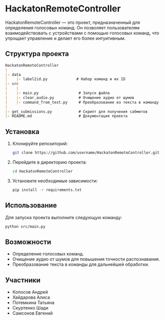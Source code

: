 
# HackatonRemoteController

HackatonRemoteController — это проект, предназначенный для определения голосовых команд. Он позволяет пользователям взаимодействовать с устройствами с помощью голосовых команд, что упрощает управление и делает его более интуитивным.

## Структура проекта

```markdown
HackatonRemoteController
|
|- data
|    |- label2id.py             # Набор команд и их ID
|- src
|    |
|    |- main.py                  # Запуск файла
|    |- clear_audio.py           # Очищение аудио от шумов
|    |- command_from_text.py     # Преобразование из текста в команду
|
|- get_submissions.py            # Скрипт для получения сабмитов
|- README.md                     # Документация проекта
```

## Установка

1. Клонируйте репозиторий:
   ```bash
   git clone https://github.com/username/HackatonRemoteController.git
   ```
2. Перейдите в директорию проекта:
   ```bash
   cd HackatonRemoteController
   ```
3. Установите необходимые зависимости:
   ```bash
   pip install -r requirements.txt
   ```

## Использование

Для запуска проекта выполните следующую команду:
```bash
python src/main.py
```

## Возможности

- Определение голосовых команд.
- Очищение аудио от шумов для повышения точности распознавания.
- Преобразование текста в команды для дальнейшей обработки.

## Участники

- Копосов Андрей
- Хайдарова Алиса
- Потемкина Татьяна
- Скуртенко Шади
- Самсонов Евгений
